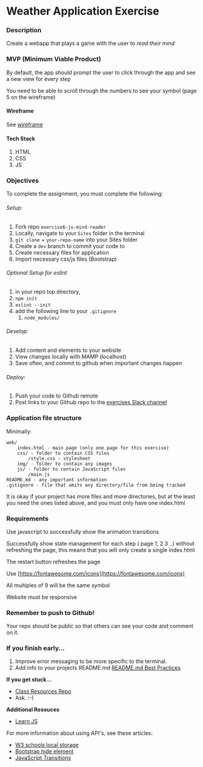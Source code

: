 # Weather Application Exercise

### Description

Create a webapp that plays a game with the user to *read their mind*

### MVP (Minimum Viable Product)

By default, the app should prompt the user to click through the app and see a new view for every step

You need to be able to scroll through the numbers to see your symbol (page 5 on the wireframe)

#### Wireframe

See [wireframe](https://xd.adobe.com/view/d4197d89-2c18-4e0e-5a01-c4ad9240fbc2-a228/)

#### Tech Stack

1. HTML
2. CSS
3. JS

### Objectives

To complete the assignment, you must complete the following:
###### Setup:
1. Fork repo `exercise6-js-mind-reader`
2. Locally, navigate to your `Sites` folder in the terminal
3. `git clone` + `your-repo-name` into your Sites folder
4. Create a `dev` branch to commit your code to
5. Create necessary files for application
6. Import necessary css/js files (Bootstrap)

###### Optional Setup for eslint
1. in your repo top directory, 
2. `npm init`
3. `eslint --init`
4. add the following line to your `.gitignore`
   1. `node_modules/`

###### Develop:
1. Add content and elements to your website
2. View changes locally with MAMP (localhost)
3. Save often, and commit to github when important changes happen
###### Deploy:
1. Push your code to Github remote
2. Post links to your Github repo to the [exercises Slack channel](https://bootcamp-s19.slack.com/messages/CGD9QUH6E/)

### Application file structure

Minimally:

```
web/
    index.html - main page (only one page for this exercise)
    css/ - folder to contain CSS files
        /style.css - stylesheet
    img/ - folder to contain any images
    js/ - folder to contain JavaScript files
        /main.js
README.md - any important information
.gitignore - file that omits any directory/file from being tracked
```

It is okay if your project has more files and more directories, but at the least you need the ones listed above, and you must only have one index.html

### Requirements

Use javascript to successfully show the animation transitions

Successfully show state management for each step ( page 1, 2 3 ..) without refreshing the page, this means that you will only create a single index.html

The restart button refreshes the page

Use [https://fontawesome.com/icons](https://fontawesome.com/icons)

All multiples of 9 will be the same symbol

Website must be responsive

### Remember to push to Github!

Your repo should be public so that others can see your code and comment on it.

### If you finish early...
1. Improve error messaging to be more specific to the terminal.
2. Add info to your projects README.md [README.md Best Practices](https://gist.github.com/PurpleBooth/109311bb0361f32d87a2)

**If you get stuck...**
- [Class Resources Repo](https://github.com/bootcamp-s19/Resources#resources)
- Ask. :-)

**Additional Resouces**
- [Learn JS](https://www.w3schools.com/js/)

For more information about using API's, see these articles:

- [W3 schools local storage](https://www.w3schools.com/html/html5_webstorage.asp)
- [Bootstrap hide element](https://getbootstrap.com/docs/4.0/utilities/display/#hiding-elements)
- [JavaScript Transitions](https://css-tricks.com/controlling-css-animations-transitions-javascript/)